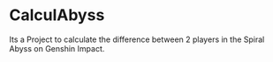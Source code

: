 # CalculAbyss
Its a Project to calculate the difference between 2 players in the Spiral Abyss on Genshin Impact.
